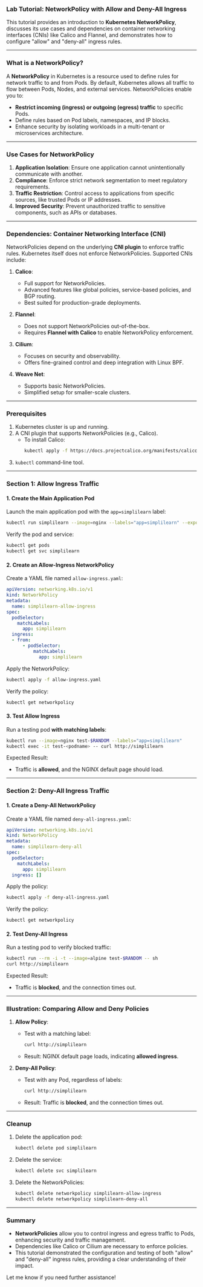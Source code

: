 ### **Lab Tutorial: NetworkPolicy with Allow and Deny-All Ingress**

This tutorial provides an introduction to **Kubernetes NetworkPolicy**, discusses its use cases and dependencies on container networking interfaces (CNIs) like Calico and Flannel, and demonstrates how to configure "allow" and "deny-all" ingress rules.

---

### **What is a NetworkPolicy?**

A **NetworkPolicy** in Kubernetes is a resource used to define rules for network traffic to and from Pods. By default, Kubernetes allows all traffic to flow between Pods, Nodes, and external services. NetworkPolicies enable you to:
- **Restrict incoming (ingress) or outgoing (egress) traffic** to specific Pods.
- Define rules based on Pod labels, namespaces, and IP blocks.
- Enhance security by isolating workloads in a multi-tenant or microservices architecture.

---

### **Use Cases for NetworkPolicy**
1. **Application Isolation**: Ensure one application cannot unintentionally communicate with another.
2. **Compliance**: Enforce strict network segmentation to meet regulatory requirements.
3. **Traffic Restriction**: Control access to applications from specific sources, like trusted Pods or IP addresses.
4. **Improved Security**: Prevent unauthorized traffic to sensitive components, such as APIs or databases.

---

### **Dependencies: Container Networking Interface (CNI)**
NetworkPolicies depend on the underlying **CNI plugin** to enforce traffic rules. Kubernetes itself does not enforce NetworkPolicies. Supported CNIs include:

1. **Calico**:
   - Full support for NetworkPolicies.
   - Advanced features like global policies, service-based policies, and BGP routing.
   - Best suited for production-grade deployments.

2. **Flannel**:
   - Does not support NetworkPolicies out-of-the-box.
   - Requires **Flannel with Calico** to enable NetworkPolicy enforcement.

3. **Cilium**:
   - Focuses on security and observability.
   - Offers fine-grained control and deep integration with Linux BPF.

4. **Weave Net**:
   - Supports basic NetworkPolicies.
   - Simplified setup for smaller-scale clusters.

---

### **Prerequisites**

1. Kubernetes cluster is up and running.
2. A CNI plugin that supports NetworkPolicies (e.g., Calico).
   - To install Calico:
     ```bash
     kubectl apply -f https://docs.projectcalico.org/manifests/calico.yaml
     ```
3. `kubectl` command-line tool.

---

### **Section 1: Allow Ingress Traffic**

#### **1. Create the Main Application Pod**
Launch the main application pod with the `app=simplilearn` label:
```bash
kubectl run simplilearn --image=nginx --labels="app=simplilearn" --expose --port=80
```
Verify the pod and service:
```bash
kubectl get pods
kubectl get svc simplilearn
```

#### **2. Create an Allow-Ingress NetworkPolicy**
Create a YAML file named `allow-ingress.yaml`:
```yaml
apiVersion: networking.k8s.io/v1
kind: NetworkPolicy
metadata:
  name: simplilearn-allow-ingress
spec:
  podSelector:
    matchLabels:
      app: simplilearn
  ingress:
  - from:
      - podSelector:
          matchLabels:
            app: simplilearn
```

Apply the NetworkPolicy:
```bash
kubectl apply -f allow-ingress.yaml
```

Verify the policy:
```bash
kubectl get networkpolicy
```

#### **3. Test Allow Ingress**
Run a testing pod **with matching labels**:
```bash
kubectl run --image=nginx test-$RANDOM --labels="app=simplilearn"
kubectl exec -it test-<podname> -- curl http://simplilearn
```

Expected Result:
- Traffic is **allowed**, and the NGINX default page should load.

---

### **Section 2: Deny-All Ingress Traffic**

#### **1. Create a Deny-All NetworkPolicy**
Create a YAML file named `deny-all-ingress.yaml`:
```yaml
apiVersion: networking.k8s.io/v1
kind: NetworkPolicy
metadata:
  name: simplilearn-deny-all
spec:
  podSelector:
    matchLabels:
      app: simplilearn
  ingress: []
```

Apply the policy:
```bash
kubectl apply -f deny-all-ingress.yaml
```

Verify the policy:
```bash
kubectl get networkpolicy
```

#### **2. Test Deny-All Ingress**
Run a testing pod to verify blocked traffic:
```bash
kubectl run --rm -i -t --image=alpine test-$RANDOM -- sh
curl http://simplilearn
```

Expected Result:
- Traffic is **blocked**, and the connection times out.

---

### **Illustration: Comparing Allow and Deny Policies**

1. **Allow Policy**:
   - Test with a matching label:
     ```bash
     curl http://simplilearn
     ```
   - Result: NGINX default page loads, indicating **allowed ingress**.

2. **Deny-All Policy**:
   - Test with any Pod, regardless of labels:
     ```bash
     curl http://simplilearn
     ```
   - Result: Traffic is **blocked**, and the connection times out.

---

### **Cleanup**

1. Delete the application pod:
   ```bash
   kubectl delete pod simplilearn
   ```

2. Delete the service:
   ```bash
   kubectl delete svc simplilearn
   ```

3. Delete the NetworkPolicies:
   ```bash
   kubectl delete networkpolicy simplilearn-allow-ingress
   kubectl delete networkpolicy simplilearn-deny-all
   ```

---

### **Summary**

- **NetworkPolicies** allow you to control ingress and egress traffic to Pods, enhancing security and traffic management.
- Dependencies like Calico or Cilium are necessary to enforce policies.
- This tutorial demonstrated the configuration and testing of both "allow" and "deny-all" ingress rules, providing a clear understanding of their impact. 

Let me know if you need further assistance!
